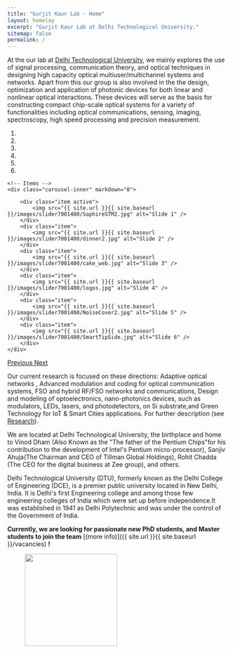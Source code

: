 ```yaml
---
title: "Gurjit Kaur Lab - Home"
layout: homelay
excerpt: "Gurjit Kaur Lab at Delhi Technological University."
sitemap: false
permalink: /
---
```


At the our lab at [Delhi Technological University](http://www.dtu.ac.in/), we mainly explores the use of signal processing, communication theory, and optical techniques in designing high capacity optical multiuser/multichannel systems and networks. Apart from this our group is also involved in the the design, optimization and application of photonic devices for both linear and nonlinear optical interactions.  These devices will serve as the basis for constructing compact chip-scale optical systems for a variety of functionalities including optical communications, sensing, imaging, spectroscopy, high speed processing and precision measurement.  
<div markdown="0" id="carousel" class="carousel slide" data-ride="carousel" data-interval="5000" data-pause="hover" >
    <!-- Menu -->
    <ol class="carousel-indicators">
        <li data-target="#carousel" data-slide-to="0" class="active"></li>
        <li data-target="#carousel" data-slide-to="1"></li>
        <li data-target="#carousel" data-slide-to="2"></li>
        <li data-target="#carousel" data-slide-to="3"></li>
        <li data-target="#carousel" data-slide-to="4"></li>
        <li data-target="#carousel" data-slide-to="5"></li>
    </ol>

    <!-- Items -->
    <div class="carousel-inner" markdown="0">

        <div class="item active">
            <img src="{{ site.url }}{{ site.baseurl }}/images/slider7001400/SaphireSTM2.jpg" alt="Slide 1" />
        </div>
        <div class="item">
            <img src="{{ site.url }}{{ site.baseurl }}/images/slider7001400/dinner2.jpg" alt="Slide 2" />
        </div>
        <div class="item">
            <img src="{{ site.url }}{{ site.baseurl }}/images/slider7001400/cake_web.jpg" alt="Slide 3" />
        </div>
        <div class="item">
            <img src="{{ site.url }}{{ site.baseurl }}/images/slider7001400/logos.jpg" alt="Slide 4" />
        </div>
        <div class="item">
            <img src="{{ site.url }}{{ site.baseurl }}/images/slider7001400/NoiseCover2.jpg" alt="Slide 5" />
        </div>
        <div class="item">
            <img src="{{ site.url }}{{ site.baseurl }}/images/slider7001400/SmartTipSide.jpg" alt="Slide 6" />
        </div>
    </div>
  <a class="left carousel-control" href="#carousel" role="button" data-slide="prev">
    <span class="glyphicon glyphicon-chevron-left" aria-hidden="true"></span>
    <span class="sr-only">Previous</span>
  </a>
  <a class="right carousel-control" href="#carousel" role="button" data-slide="next">
    <span class="glyphicon glyphicon-chevron-right" aria-hidden="true"></span>
    <span class="sr-only">Next</span>
  </a>
</div>

Our current research is focused on these directions: Adaptive optical networks , Advanced modulation and coding for optical communication systems, FSO and hybrid RF/FSO networks and communications, Design and modeling of optoelectronics, nano-photonics devices, such as modulators, LEDs, lasers, and photodetectors, on Si substrate,and Green Technology for IoT & Smart Cities applications.
For further description (see [Research](research)).

We are located at Delhi Technological University, the birthplace and home to Vinod Dham (Also Known as the "The father of the Pentium Chips"for his contribution to the development of Intel's Pentium micro-processor), Sanjiv Ahuja(The Chairman and CEO of Tillman Global Holdings), Rohit Chadda (The CEO for the digital business at Zee group), and others.

Delhi Technological University (DTU), formerly known as the Delhi College of Engineering (DCE), is a premier public university located in New Delhi, India. It is Delhi's first Engineering college and among those few engineering colleges of India which were set up before independence.It was established in 1941 as Delhi Polytechnic and was under the control of the Government of India.

 **Currently, we are  looking for passionate new PhD students, and Master students to join the team** [(more info)]({{ site.url }}{{ site.baseurl }}/vacancies) **!**


<figure class="fourth">
  <img src="{{ site.url }}{{ site.baseurl }}/images/logopic/DTU.png" style="width: 210px">
  
</figure>
